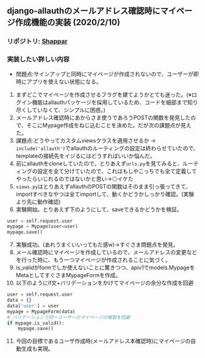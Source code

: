 ## django-allauthのメールアドレス確認時にマイページ作成機能の実装 (2020/2/10)
### リポジトリ: [Shappar](https://github.com/Hirochon/Shappar)

### 実装したい詳しい内容
- 問題点:サインアップと同時にマイページが作成されないので、ユーザーが即時にアプリを使えない状態になる。
1. まずどこでマイページを作成させるフラグを建てようかとても迷った。(※ログイン機能はallauthパッケージを採用しているため、コードを細部まで知り尽くしていなくて、シンプルに困惑。)
2. メールアドレス確認時にあからさま使うであろうPOSTの関数を発見したので、そこにMypage作成をねじ込むことを決めた。だが次の課題点が見えた。
3. 課題点:どうやってカスタムviewsクラスを適用させるか → `include('allauth')`でallauthのルーティングの設定は終わらせていたので、templateの接続先をイジるにはどうすればいいか悩んだ。
4. 前にallauthをcloneしていたので、とりあえず`urls.py`を見てみると、ルーティングの設定を全て分けていたので、これはもしやこっちでも全て定義してやったらいじれるのではないかと思い→◎イケた
5. `views.py`はとりあえずallauthのPOSTの関数はそのまま引っ張ってきて、importすべきなやつは全てimportして、動くかどうかしっかり確認。(実験より先に動作確認)
6. 実験開始。とりあえず下のようにして、saveできるかどうかを検証。

```python:views.py
user = self.request.user
mypage = Mypage(user=user)
mypage.save()
```

7. 実験成功。(あれうまくいいってもた感w)→すぐさま問題点を発見。
8. メール確認時にマイページを作成しているので、メールアドレスの変更などを行った時に、もう一つマイページが作成されることに気づく。
9. is_validがformでしか使えないことに驚きつつ、apiv1でmodels.MypageをMetaとしてすぐさまMypageFormを作成。
10. 以下のようにif文+バリデーションをかけてマイページの余分な作成を回避

```python:views.py
user = self.request.user
data = {}
data['user'] = user
mypage = MypageForm(data)
# バリデーションで同一ユーザーのマイページの複製を回避
if mypage.is_valid():
    mypage.save()
```

11. 今回の目標であるユーザ作成時(メールアドレス本確認時)にマイページの自動生成も実現。